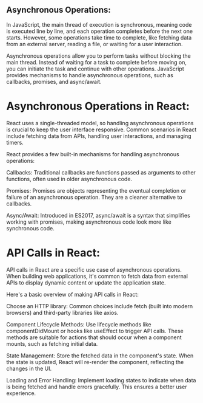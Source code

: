 ## Asynchronous Operations:
In JavaScript, the main thread of execution is synchronous, meaning code is executed line by line, and each operation completes before the next one starts. However, some operations take time to complete, like fetching data from an external server, reading a file, or waiting for a user interaction.

Asynchronous operations allow you to perform tasks without blocking the main thread. Instead of waiting for a task to complete before moving on, you can initiate the task and continue with other operations. JavaScript provides mechanisms to handle asynchronous operations, such as callbacks, promises, and async/await.

# Asynchronous Operations in React:
React uses a single-threaded model, so handling asynchronous operations is crucial to keep the user interface responsive. Common scenarios in React include fetching data from APIs, handling user interactions, and managing timers.

React provides a few built-in mechanisms for handling asynchronous operations:

Callbacks: Traditional callbacks are functions passed as arguments to other functions, often used in older asynchronous code.

Promises: Promises are objects representing the eventual completion or failure of an asynchronous operation. They are a cleaner alternative to callbacks.

Async/Await: Introduced in ES2017, async/await is a syntax that simplifies working with promises, making asynchronous code look more like synchronous code.

# API Calls in React:
API calls in React are a specific use case of asynchronous operations. When building web applications, it's common to fetch data from external APIs to display dynamic content or update the application state.

Here's a basic overview of making API calls in React:

Choose an HTTP library: Common choices include fetch (built into modern browsers) and third-party libraries like axios.

Component Lifecycle Methods: Use lifecycle methods like componentDidMount or hooks like useEffect to trigger API calls. These methods are suitable for actions that should occur when a component mounts, such as fetching initial data.

State Management: Store the fetched data in the component's state. When the state is updated, React will re-render the component, reflecting the changes in the UI.

Loading and Error Handling: Implement loading states to indicate when data is being fetched and handle errors gracefully. This ensures a better user experience.